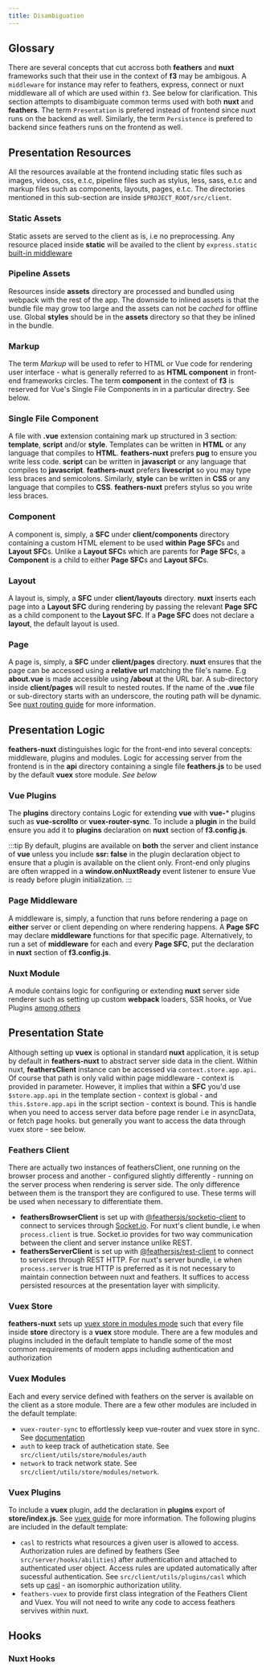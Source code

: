 ```yaml
---
title: Disambiguation
---
```


## Glossary
There are several concepts that cut accross both **feathers** and **nuxt** frameworks such that their use in the context of **f3** may be ambigous. A `middleware` for instance may refer to feathers, express, connect or nuxt middleware all of which are used within `f3`. See below for clarification. This section attempts to disambiguate common terms used with both **nuxt** and **feathers**.
The term `Presentation` is prefered instead of frontend since nuxt runs on the backend as well. Similarly, the term `Persistence` is prefered to backend since feathers runs on the frontend as well.

## Presentation Resources
All the resources available at the frontend including static files such as images, videos, css, e.t.c, pipeline files such as stylus, less, sass, e.t.c and markup files such as components, layouts, pages, e.t.c. The directories mentioned in this sub-section are inside `$PROJECT_ROOT/src/client`.

### Static Assets
Static assets are served to the client as is, i.e no preprocessing. Any resource placed inside **static** will be availed to the client by `express.static` [built-in middleware](https://expressjs.com/en/starter/static-files.html)

### Pipeline Assets
Resources inside **assets** directory are processed and bundled using webpack with the rest of the app. The downside to inlined assets is that the bundle file may grow too large and the assets can not be *cached* for offline use. Global **styles** should be in the **assets** directory so that they be inlined in the bundle.

### Markup
The term *Markup* will be used to refer to HTML or Vue code for rendering user interface - what is generally referred to as **HTML component** in front-end frameworks circles. The term **component** in the context of **f3** is reserved for Vue's Single File Components in in a particular directry. See below.

### Single File Component
A file with **.vue** extension containing mark up structured in 3 section: **template**, **script** and/or **style**. Templates can be written in **HTML** or any language that compiles to **HTML**. **feathers-nuxt** prefers **pug** to ensure you write less code. **script** can be written in **javascript** or any language that compiles to **javascript**. **feathers-nuxt** prefers **livescript** so you may type less braces and semicolons. Similarly, **style** can be written in **CSS** or any language that compiles to **CSS**. **feathers-nuxt** prefers stylus so you write less braces.

### Component
A component is, simply, a **SFC** under **client/components** directory containing a custom HTML element to be used **within** **Page SFC**s and **Layout SFC**s. Unlike a **Layout SFC**s which are parents for **Page SFC**s, a **Component** is a child to either **Page SFC**s and **Layout SFC**s.

### Layout
A layout is, simply, a **SFC** under **client/layouts** directory. **nuxt** inserts each page into a **Layout SFC** during rendering by passing the relevant **Page SFC** as a child component to the **Layout SFC**. If a **Page SFC** does not declare a **layout**, the default layout is used.

### Page
A page is, simply, a **SFC** under **client/pages** directory. **nuxt** ensures that the page can be accessed using a **relative url** matching the file's name. E.g **about.vue** is made accessible using **/about** at the URL bar. A sub-directory inside **client/pages** will result to nested routes. If the name of the **.vue** file or sub-directory starts with an underscore, the routing path will be dynamic. See [nuxt routing guide](https://nuxtjs.org/guide/routing) for more information.


## Presentation Logic
**feathers-nuxt** distinguishes logic for the front-end into several concepts: middleware, plugins and modules. Logic for accessing server from the frontend is in the **api** directory containing a single file **feathers.js** to be used by the default **vuex** store module. _See below_

### Vue Plugins
The **plugins** directory contains Logic for extending **vue** with **vue-*** plugins such as **vue-scrollto** or **vuex-router-sync**. To include a **plugin** in the build ensure you add it to **plugins** declaration on **nuxt** section of **f3.config.js**. 

:::tip
By default, plugins are available on **both** the server and client instance of **vue** unless you include **ssr: false** in the plugin declaration object to ensure that a plugin is available on the client only. Front-end only plugins are often wrapped in a **window.onNuxtReady** event listener to ensure Vue is ready before plugin initialization.
:::

### Page Middleware
A middleware is, simply, a function that runs before rendering a page on **either** server or client depending on where rendering happens. A **Page SFC** may declare **middleware** functions for that specific page. Alternatively, to run a set of **middleware** for each and every **Page SFC**, put the declaration in **nuxt** section of **f3.config.js**.

### Nuxt Module
A module contains logic for configuring or extending **nuxt** server side renderer such as setting up custom **webpack** loaders, SSR hooks, or Vue Plugins [among others](https://nuxtjs.org/guide/modules#common-snippets)

## Presentation State
Although setting up **vuex** is optional in standard **nuxt** application, it is setup by default in **feathers-nuxt** to abstract server side data in the client. Within nuxt, **feathersClient** instance can be accessed via `context.store.app.api`. 
Of course that path is only valid within page middleware - context is provided in parameter. However, it implies that within a **SFC** you'd use `$store.app.api` in the template section - context is global - and `this.$store.app.api` in the script section - context is bound. 
This is handle when you need to access server data before page render i.e in asyncData, or fetch page hooks.  but generally you want to access the data through vuex store - see below. 

### Feathers Client
There are actually two instances of feathersClient, one running on the browser process and another - configured slightly differently - running on the server process when rendering is server side. The only difference between them is the transport they are configured to use. These terms will be used when necessary to differentiate them.
- **feathersBrowserClient** is set up with [@feathersjs/socketio-client](https://docs.feathersjs.com/api/client/socketio.html) to connect to services through [Socket.io](https://docs.feathersjs.com/api/socketio.html). For nuxt's client bundle, i.e when `process.client` is true. Socket.io provides for two way communication between the client and server instance unlike REST.
- **feathersServerClient** is set up with [@feathersjs/rest-client](https://docs.feathersjs.com/api/client/rest.html) to connect to services through REST HTTP. For nuxt's server bundle, i.e when `process.server` is true HTTP is preferred as it is not necessary to maintain connection between nuxt and feathers. It suffices to access persisted resources at the presentation layer with simplicity.


### Vuex Store
**feathers-nuxt** sets up [vuex store in modules mode](https://nuxtjs.org/guide/vuex-store#modules-mode) such that every file inside **store** directory is a **vuex** store module. There are a few modules and plugins included in the default template to handle some of the most common requirements of modern apps including authentication and authorization

### Vuex Modules
Each and every service defined with feathers on the server is available on the client as a store module. There are a few other modules are included in the default template:
- `vuex-router-sync` to effortlessly keep vue-router and vuex store in sync. See [documentation](https://github.com/vuejs/vuex-router-sync)
- `auth` to keep track of authetication state. See `src/client/utils/store/modules/auth`
- `network` to track network state. See `src/client/utils/store/modules/network`.

### Vuex Plugins
To include a **vuex** plugin, add the declaration in **plugins** export of **store/index.js**. See [vuex guide](https://vuex.vuejs.org/en/plugins.html) for more information. 
The following plugins are included in the default template:
- `casl` to restricts what resources a given user is allowed to access. Authorization rules are defined by feathers (See `src/server/hooks/abilities`) after authentication and attached to authenticated user object. Access rules are updated automatically after sucessful authentication. See `src/client/utils/plugins/casl` which sets up [casl](https://github.com/stalniy/casl) - an isomorphic authorization utility.
- `feathers-vuex` to provide first class integration of the Feathers Client and Vuex. You will not need to write any code to access feathers servives within nuxt.

## Hooks

### Nuxt Hooks
<!-- 
* Incoming Request
* nuxtServerInit
  Store action
* middleware
  1. nuxt.config.js
  2. matching layout
  3. matching page & children
* validate()
  Pages & children
* asyncData() & fetch()
  Pages & children
* Render
* Navigate
  <nuxt-link>
  (points back to middleware) -->